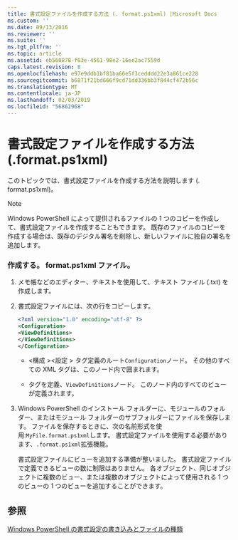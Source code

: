 ```yaml
---
title: 書式設定ファイルを作成する方法 (. format.ps1xml) |Microsoft Docs
ms.custom: ''
ms.date: 09/13/2016
ms.reviewer: ''
ms.suite: ''
ms.tgt_pltfrm: ''
ms.topic: article
ms.assetid: eb568878-f63e-4561-98e2-16ee2ac7559d
caps.latest.revision: 8
ms.openlocfilehash: e97e9ddb1bf81ba66e5f3cedddd22e3a861ce228
ms.sourcegitcommit: b6871f21bd666f9cd71dd336bb3f844cf472b56c
ms.translationtype: MT
ms.contentlocale: ja-JP
ms.lasthandoff: 02/03/2019
ms.locfileid: "56862968"
---
```

# <a name="how-to-create-a-formatting-file-formatps1xml"></a>書式設定ファイルを作成する方法 (.format.ps1xml)

このトピックでは、書式設定ファイルを作成する方法を説明します (. format.ps1xml)。

> [!NOTE]
> Windows PowerShell によって提供されるファイルの 1 つのコピーを作成して、書式設定ファイルを作成することもできます。 既存のファイルのコピーを作成する場合は、既存のデジタル署名を削除し、新しいファイルに独自の署名を追加します。

### <a name="to-create-a-formatps1xml-file"></a>作成する。 format.ps1xml ファイル。

1. メモ帳などのエディター、テキストを使用して、テキスト ファイル (.txt) を作成します。

2. 書式設定ファイルには、次の行をコピーします。

   ```xml
   <?xml version="1.0" encoding="utf-8" ?>
   <Configuration>
   <ViewDefinitions>
   </ViewDefinitions>
   </Configuration>
   ```

   - \<構成 >\<設定 > タグ定義のルート`Configuration`ノード。 その他のすべての XML タグは、このノード内で囲まれます。

   - <ViewDefinitions> </ViewDefinitions>タグを定義、`ViewDefinitions`ノード。 このノード内のすべてのビューが定義されます。

3. Windows PowerShell のインストール フォルダーに、モジュールのフォルダー、またはモジュール フォルダーのサブフォルダーにファイルを保存します。 ファイルを保存するときに、次の名前形式を使用:`MyFile.format.ps1xml`します。 書式設定ファイルを使用する必要があります、`.format.ps1xml`拡張機能。

   書式設定ファイルにビューを追加する準備が整いました。 書式設定ファイルで定義できるビューの数に制限はありません。 各オブジェクト、同じオブジェクトに複数のビュー、または複数のオブジェクトによって使用される 1 つのビューの 1 つのビューを追加することができます。

## <a name="see-also"></a>参照

[Windows PowerShell の書式設定の書き込みとファイルの種類](./writing-a-powershell-formatting-file.md)
